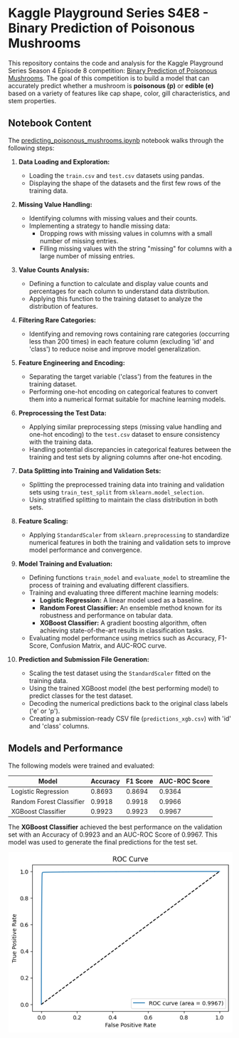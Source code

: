 # Kaggle Playground Series S4E8 - Binary Prediction of Poisonous Mushrooms

This repository contains the code and analysis for the Kaggle Playground Series Season 4 Episode 8 competition: [Binary Prediction of Poisonous Mushrooms](https://www.kaggle.com/competitions/playground-series-s4e8/overview). The goal of this competition is to build a model that can accurately predict whether a mushroom is **poisonous (p)** or **edible (e)** based on a variety of features like cap shape, color, gill characteristics, and stem properties.

## Notebook Content

The [predicting_poisonous_mushrooms.ipynb](predicting_poisonous_mushrooms.ipynb) notebook walks through the following steps:

1.  **Data Loading and Exploration:**
    -   Loading the `train.csv` and `test.csv` datasets using pandas.
    -   Displaying the shape of the datasets and the first few rows of the training data.

2.  **Missing Value Handling:**
    -   Identifying columns with missing values and their counts.
    -   Implementing a strategy to handle missing data:
        -   Dropping rows with missing values in columns with a small number of missing entries.
        -   Filling missing values with the string "missing" for columns with a large number of missing entries.

3.  **Value Counts Analysis:**
    -   Defining a function to calculate and display value counts and percentages for each column to understand data distribution.
    -   Applying this function to the training dataset to analyze the distribution of features.

4.  **Filtering Rare Categories:**
    -   Identifying and removing rows containing rare categories (occurring less than 200 times) in each feature column (excluding 'id' and 'class') to reduce noise and improve model generalization.

5.  **Feature Engineering and Encoding:**
    -   Separating the target variable ('class') from the features in the training dataset.
    -   Performing one-hot encoding on categorical features to convert them into a numerical format suitable for machine learning models.

6.  **Preprocessing the Test Data:**
    -   Applying similar preprocessing steps (missing value handling and one-hot encoding) to the `test.csv` dataset to ensure consistency with the training data.
    -   Handling potential discrepancies in categorical features between the training and test sets by aligning columns after one-hot encoding.

7.  **Data Splitting into Training and Validation Sets:**
    -   Splitting the preprocessed training data into training and validation sets using `train_test_split` from `sklearn.model_selection`.
    -   Using stratified splitting to maintain the class distribution in both sets.

8.  **Feature Scaling:**
    -   Applying `StandardScaler` from `sklearn.preprocessing` to standardize numerical features in both the training and validation sets to improve model performance and convergence.

9.  **Model Training and Evaluation:**
    -   Defining functions `train_model` and `evaluate_model` to streamline the process of training and evaluating different classifiers.
    -   Training and evaluating three different machine learning models:
        -   **Logistic Regression:** A linear model used as a baseline.
        -   **Random Forest Classifier:** An ensemble method known for its robustness and performance on tabular data.
        -   **XGBoost Classifier:** A gradient boosting algorithm, often achieving state-of-the-art results in classification tasks.
    -   Evaluating model performance using metrics such as Accuracy, F1-Score, Confusion Matrix, and AUC-ROC curve.

10. **Prediction and Submission File Generation:**
    -   Scaling the test dataset using the `StandardScaler` fitted on the training data.
    -   Using the trained XGBoost model (the best performing model) to predict classes for the test dataset.
    -   Decoding the numerical predictions back to the original class labels ('e' or 'p').
    -   Creating a submission-ready CSV file (`predictions_xgb.csv`) with 'id' and 'class' columns.

## Models and Performance

The following models were trained and evaluated:

| Model                     | Accuracy | F1 Score | AUC-ROC Score |
| ------------------------- | -------- | -------- | ------------- |
| Logistic Regression       | 0.8693   | 0.8694   | 0.9364        |
| Random Forest Classifier  | 0.9918   | 0.9918   | 0.9966        |
| XGBoost Classifier        | 0.9923   | 0.9923   | 0.9967        |

The **XGBoost Classifier** achieved the best performance on the validation set with an Accuracy of 0.9923 and an AUC-ROC Score of 0.9967. This model was used to generate the final predictions for the test set.

![XGB ROC Curve](xgb_roc_curve.png)
